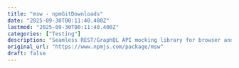 ```yaml
---
title: "msw - npmGitDownloads"
date: "2025-09-30T00:11:40.400Z"
lastmod: "2025-09-30T00:11:40.400Z"
categories: ["Testing"]
description: "Seamless REST/GraphQL API mocking library for browser and Node.js.. Latest version: 2.11.1, last published: 6 days ago. Start using msw in your project by running `npm i msw`. There are 431 other projects in the npm registry using msw."
original_url: "https://www.npmjs.com/package/msw"
draft: false
---
```

